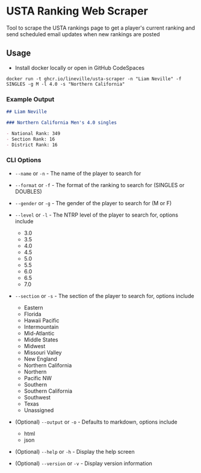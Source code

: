 # USTA Ranking Web Scraper

Tool to scrape the USTA rankings page to get a player's current ranking and send scheduled email updates when new rankings are posted

## Usage

- Install docker locally or open in GitHub CodeSpaces

```console
docker run -t ghcr.io/lineville/usta-scraper -n "Liam Neville" -f SINGLES -g M -l 4.0 -s "Northern California"
```

### Example Output

```markdown
## Liam Neville

### Northern California Men's 4.0 singles

- National Rank: 349
- Section Rank: 16
- District Rank: 16
```

### CLI Options

- `--name` or `-n` - The name of the player to search for
- `--format` or `-f` - The format of the ranking to search for (SINGLES or DOUBLES)
- `--gender` or `-g` - The gender of the player to search for (M or F)
- `--level` or `-l` - The NTRP level of the player to search for, options include

  - 3.0
  - 3.5
  - 4.0
  - 4.5
  - 5.0
  - 5.5
  - 6.0
  - 6.5
  - 7.0

- `--section` or `-s` - The section of the player to search for, options include

  - Eastern
  - Florida
  - Hawaii Pacific
  - Intermountain
  - Mid-Atlantic
  - Middle States
  - Midwest
  - Missouri Valley
  - New England
  - Northern California
  - Northern
  - Pacific NW
  - Southern
  - Southern California
  - Southwest
  - Texas
  - Unassigned

- (Optional) `--output` or `-o` - Defaults to markdown, options include
  - html
  - json
- (Optional) `--help` or `-h` - Display the help screen
- (Optional) `--version` or `-v` - Display version information
